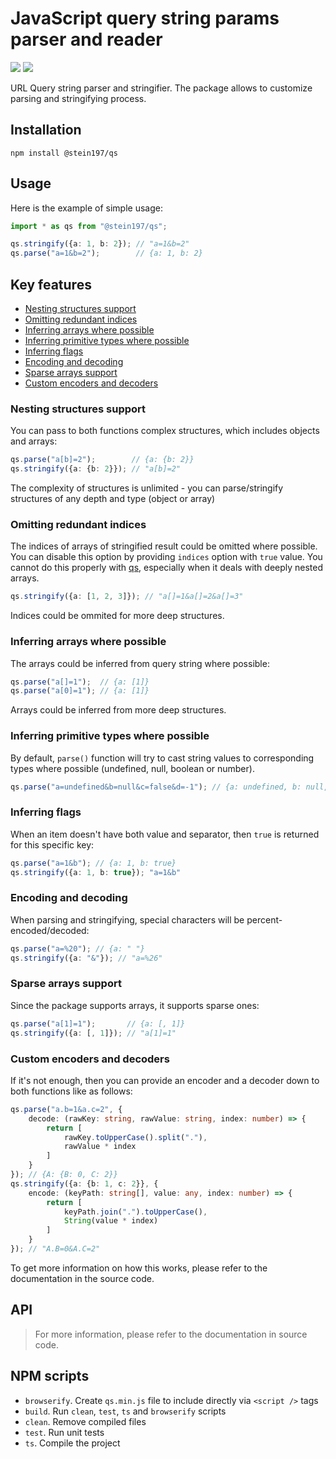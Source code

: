 # JavaScript query string params parser and reader
[![](https://img.shields.io/npm/v/@stein197/qs)](https://www.npmjs.com/package/@stein197/qs)
[![](https://img.shields.io/github/license/stein197/js-qs)](LICENSE)

URL Query string parser and stringifier. The package allows to customize parsing and stringifying process.

## Installation
```
npm install @stein197/qs
```

## Usage
Here is the example of simple usage:
```ts
import * as qs from "@stein197/qs";

qs.stringify({a: 1, b: 2}); // "a=1&b=2"
qs.parse("a=1&b=2");        // {a: 1, b: 2}
```

## Key features
- [Nesting structures support](#nesting-structures-support)
- [Omitting redundant indices](#omitting-redundant-indices)
- [Inferring arrays where possible](#inferring-arrays-where-possible)
- [Inferring primitive types where possible](#inferring-primitive-types-where-possible)
- [Inferring flags](#inferring-flags)
- [Encoding and decoding](#encoding-and-decoding)
- [Sparse arrays support](#sparse-arrays-support)
- [Custom encoders and decoders](#custom-encoders-and-decoders)

### Nesting structures support
You can pass to both functions complex structures, which includes objects and arrays:
```ts
qs.parse("a[b]=2");        // {a: {b: 2}}
qs.stringify({a: {b: 2}}); // "a[b]=2"
```
The complexity of structures is unlimited - you can parse/stringify structures of any depth and type (object or array)

### Omitting redundant indices
The indices of arrays of stringified result could be omitted where possible. You can disable this option by providing `indices` option with `true` value. You cannot do this properly with [qs](https://github.com/ljharb/qs), especially when it deals with deeply nested arrays.
```ts
qs.stringify({a: [1, 2, 3]}); // "a[]=1&a[]=2&a[]=3"
```
Indices could be ommited for more deep structures.

### Inferring arrays where possible
The arrays could be inferred from query string where possible:
```ts
qs.parse("a[]=1");  // {a: [1]}
qs.parse("a[0]=1"); // {a: [1]}
```
Arrays could be inferred from more deep structures.

### Inferring primitive types where possible
By default, `parse()` function will try to cast string values to corresponding types where possible (undefined, null, boolean or number).
```ts
qs.parse("a=undefined&b=null&c=false&d=-1"); // {a: undefined, b: null, c: false, d: -1}
```

### Inferring flags
When an item doesn't have both value and separator, then `true` is returned for this specific key:
```ts
qs.parse("a=1&b"); // {a: 1, b: true}
qs.stringify({a: 1, b: true}); "a=1&b"
```

### Encoding and decoding
When parsing and stringifying, special characters will be percent-encoded/decoded:
```ts
qs.parse("a=%20"); // {a: " "}
qs.stringify({a: "&"}); // "a=%26"
```

### Sparse arrays support
Since the package supports arrays, it supports sparse ones:
```ts
qs.parse("a[1]=1");       // {a: [, 1]}
qs.stringify({a: [, 1]}); // "a[1]=1"
```

### Custom encoders and decoders
If it's not enough, then you can provide an encoder and a decoder down to both functions like as follows:
```ts
qs.parse("a.b=1&a.c=2", {
	decode: (rawKey: string, rawValue: string, index: number) => {
		return [
			rawKey.toUpperCase().split("."),
			rawValue * index
		]
	}
}); // {A: {B: 0, C: 2}}
qs.stringify({a: {b: 1, c: 2}}, {
	encode: (keyPath: string[], value: any, index: number) => {
		return [
			keyPath.join(".").toUpperCase(),
			String(value * index)
		]
	}
}); // "A.B=0&A.C=2"
```
To get more information on how this works, please refer to the documentation in the source code.

## API
> For more information, please refer to the documentation in source code.

## NPM scripts
- `browserify`. Create `qs.min.js` file to include directly via `<script />` tags
- `build`. Run `clean`, `test`, `ts` and `browserify` scripts
- `clean`. Remove compiled files
- `test`. Run unit tests
- `ts`. Compile the project

